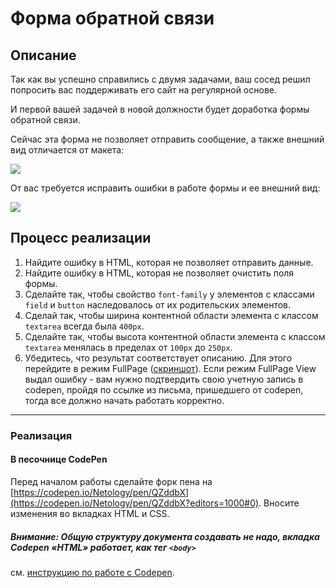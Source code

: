 # Форма обратной связи

## Описание

Так как вы успешно справились с двумя задачами, ваш сосед решил попросить вас поддерживать его сайт на регулярной основе.

И первой вашей задачей в новой должности будет доработка формы обратной связи.

Сейчас эта форма не позволяет отправить сообщение, а также внешний вид отличается от макета:

![](https://netology-code.github.io/html-2-homeworks/sources/3-1/feedback-form-before.jpg)

От вас требуется исправить ошибки в работе формы и ее внешний вид:

![](https://netology-code.github.io/html-2-homeworks/sources/3-1/feedback-form-after.jpg)

## Процесс реализации

1. Найдите ошибку в HTML, которая не позволяет отправить данные.
2. Найдите ошибку в HTML, которая не позволяет очистить поля формы.
3. Сделайте так, чтобы свойство `font-family` у элементов с классами `field` и `button` наследовалось от их родительских элементов.
4. Сделай так, чтобы ширина контентной области элемента с классом `textarea` всегда была `400px`.
5. Сделайте так, чтобы высота контентной области элемента с классом `textarea` менялась в пределах от `100px` до `250px`.
6. Убедитесь, что результат соответствует описанию. Для этого перейдите в режим FullPage ([скриншот](/sources/screen.md)). Если режим FullPage View выдал ошибку - вам нужно подтвердить свою учетную запись в codepen, пройдя по ссылке из письма, пришедшего от codepen, тогда все должно начать работать корректно.

---

### Реализация

#### В песочнице CodePen

Перед началом работы сделайте форк пена на [https://codepen.io/Netology/pen/QZddbX](https://codepen.io/Netology/pen/QZddbX?editors=1000#0). Вносите изменения во вкладках HTML и CSS.

##### Внимание: Общую структуру документа создавать не надо, вкладка Codepen «HTML» работает, как тег `<body>`
см. [инструкцию по работе с Codepen](https://github.com/netology-code/guides/tree/master/codepen).
